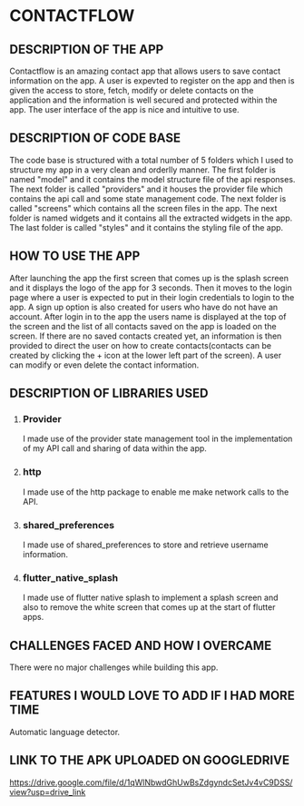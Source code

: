# CONTACTFLOW

## DESCRIPTION OF THE APP
Contactflow is an amazing contact app that allows users to save contact information on the app. A user is expevted to register on the app and then is given the access to store, fetch, modify or delete contacts on the application and the information is well secured and protected within the app. The user interface of the app is nice and intuitive to use.

## DESCRIPTION OF CODE BASE
The code base is structured with a total number of 5 folders which I used to structure my app in a very clean and orderlly manner. The first folder is named "model" and it contains the model structure file of the api responses. The next folder is called "providers" and it houses the provider file which contains the api call and some state management code. The next folder is called "screens" which contains all the screen files in the app. The next folder is named widgets and it contains all the extracted widgets in the app. The last folder is called "styles" and it contains the styling file of the app.

## HOW TO USE THE APP
After launching the app the first screen that comes up is the splash screen and it displays the logo of the app for 3 seconds. Then it moves to the login page where a user is expected to put in their login credentials to login to the app. A sign up option is also created for users who have do not have an account. After login in to the app the users name is displayed at the top of the screen and the list of all contacts saved on the app is loaded on the screen. If there are no saved contacts created yet, an information is then provided to direct the user on how to create contacts(contacts can be created by clicking the + icon at the lower left part of the screen). A user can modify or even delete the contact information.

## DESCRIPTION OF LIBRARIES USED
1. ### Provider
   I made use of the provider state management tool in the implementation of my API call and sharing of data within the app.
   
2. ### http
   I made use of the http package to enable me make network calls to the API.

3. ### shared_preferences
   I made use of shared_preferences to store and retrieve username information.
   
4. ### flutter_native_splash
   I made use of flutter native splash to implement a splash screen and also to remove the white screen that comes up at the start of flutter apps.

## CHALLENGES FACED AND HOW I OVERCAME
   There were no major challenges while building this app.
   
## FEATURES I WOULD LOVE TO ADD IF I HAD MORE TIME
   Automatic language detector.
   
## LINK TO THE APK UPLOADED ON GOOGLEDRIVE
  https://drive.google.com/file/d/1qWlNbwdGhUwBsZdgyndcSetJv4vC9DSS/view?usp=drive_link
